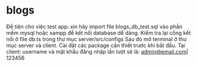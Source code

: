 # blogs
Để tiện cho việc test app: xin hãy import file blogs_db_test.sql vào phần mềm mysql hoặc xampp để kết nối database dễ dàng.
Kiểm tra lại cổng kết nối ở file db.ts trong thư mục server/src/configs
Sau đó mở terminal ở thư mục server và client.
Cài đặt các package cần thiết trước khi bắt đầu. 
Tại client: username và mật khẩu đăng nhập lần lượt sẽ là: admin@email.com| 123456